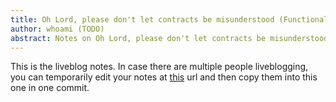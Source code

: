 ```yaml
---
title: Oh Lord, please don't let contracts be misunderstood (Functional Pearl)
author: whoami (TODO)
abstract: Notes on Oh Lord, please don't let contracts be misunderstood (Functional Pearl)
---
```


This is the liveblog notes.  In case there are multiple
people liveblogging, you can temporarily edit your notes
at [this](oh-lord,-please-don'/template.md) url and then copy them into this one in one
commit.
